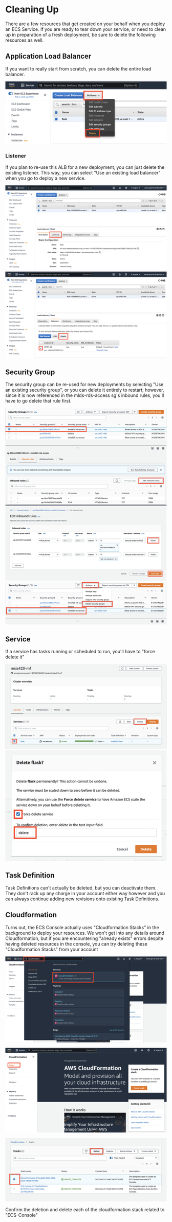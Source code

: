 # Cleaning Up

There are a few resources that get created on your behalf when you deploy an ECS Service. If you are ready to tear down your service, or need to clean up in preparation of a fresh deployment, be sure to delete the following resources as well.

## Application Load Balancer

If you want to really start from scratch, you can delete the entire load balancer.

![Delete ALB](./images/cleanup/alb-delete.png)

### Listener

If you plan to re-use this ALB for a new deployment, you can just delete the existing listener. This way, you can select "Use an existing load balancer" when you go to deploy a new service.

![View ALB Listeners](./images/cleanup/alb-listeners.png)
![Delete ALB Listener](./images/cleanup/alb-listener-delete.png)

## Security Group

The security group can be re-used for new deployments by selecting "Use an existing security group", or you can delete it entirely to restart; however, since it is now referenced in the mlds-rds-access sg's inbound rules, you'll have to go delete that rule first.

![Edit RDS SG Rules](./images/cleanup/sg-rds-edit-inbound.png)
![Delete ECS-related Rule](./images/cleanup/sg-rds-delete-inbound.png)
![Delete ECS SG](./images/cleanup/sg-ecs-delete.png)

## Service

If a service has tasks running or scheduled to run, you'll have to "force delete it"

![Delete Service](./images/cleanup/service-delete.png)
![Confirm Delete Service](./images/cleanup/service-delete-confirm.png)

## Task Definition

Task Definitions can't actually be deleted, but you can deactivate them. They don't rack up any charge in your account either way however and you can always continue adding new revisions onto existing Task Definitions.

## Cloudformation

Turns out, the ECS Console actually uses "Cloudformation Stacks" in the background to deploy your resources. We won't get into any details around Cloudformation, but if you are encountering "already exists" errors despite having deleted resources in the console, you can try deleting these "Cloudformation Stacks" from your account

![Cloudformation Console](./images/cleanup/cloudformation-console.png)

![Cloudformation Stacks](./images/cleanup/cloudformation-stacks.png)

![Cloudformation Delete](./images/cleanup/cloudformation-delete.png)

Confirm the deletion and delete each of the cloudformation stack related to "ECS-Console"

